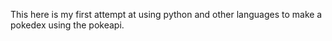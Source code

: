 This here is my first attempt at using python and other languages to make a pokedex using the pokeapi.
